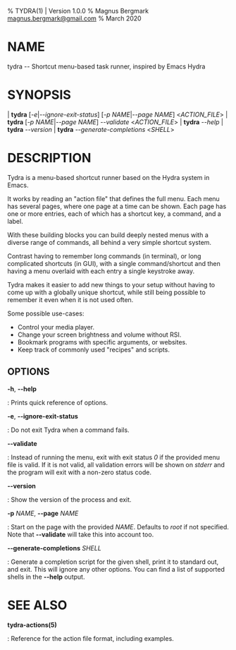 % TYDRA(1) | Version 1.0.0
% Magnus Bergmark <magnus.bergmark@gmail.com>
% March 2020

# NAME

tydra -- Shortcut menu-based task runner, inspired by Emacs Hydra

# SYNOPSIS

| **tydra** \[*-e*|*\--ignore-exit-status*\] \[*-p NAME*|*\--page NAME*\] <*ACTION_FILE*>
| **tydra** \[*-p NAME*|*\--page NAME*\] *\--validate* <*ACTION_FILE*>
| **tydra** *\--help*
| **tydra** *\--version*
| **tydra** *\--generate-completions* <*SHELL*>

# DESCRIPTION

Tydra is a menu-based shortcut runner based on the Hydra system in Emacs.

It works by reading an "action file" that defines the full menu. Each menu has
several pages, where one page at a time can be shown. Each page has one or more
entries, each of which has a shortcut key, a command, and a label.

With these building blocks you can build deeply nested menus with a diverse
range of commands, all behind a very simple shortcut system.

Contrast having to remember long commands (in terminal), or long complicated
shortcuts (in GUI), with a single command/shortcut and then having a menu
overlaid with each entry a single keystroke away.

Tydra makes it easier to add new things to your setup without having to come up
with a globally unique shortcut, while still being possible to remember it even
when it is not used often.

Some possible use-cases:

  * Control your media player.
  * Change your screen brightness and volume without RSI.
  * Bookmark programs with specific arguments, or websites.
  * Keep track of commonly used "recipes" and scripts.

## OPTIONS

**-h**, **\--help**

: Prints quick reference of options.

**-e**, **\--ignore-exit-status**

: Do not exit Tydra when a command fails.

**\--validate**

: Instead of running the menu, exit with exit status *0* if the provided menu
file is valid. If it is not valid, all validation errors will be shown on
*stderr* and the program will exit with a non-zero status code.

**\--version**

: Show the version of the process and exit.

**-p** *NAME*, **\--page** *NAME*

: Start on the page with the provided *NAME*. Defaults to *root* if not
specified. Note that **\--validate** will take this into account too.

**\--generate-completions** *SHELL*

: Generate a completion script for the given shell, print it to standard out,
and exit. This will ignore any other options. You can find a list of supported
shells in the **\--help** output.


# SEE ALSO

**tydra-actions(5)**

: Reference for the action file format, including examples.

